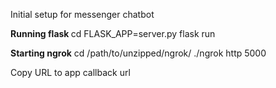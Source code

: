 Initial setup for messenger chatbot

<b>Running flask </b>
cd <working directory>
FLASK_APP=server.py flask run


<b> Starting ngrok</b>
cd /path/to/unzipped/ngrok/
./ngrok http 5000

Copy URL to app callback url
